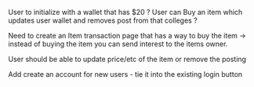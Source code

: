User to initialize with a wallet that has $20 ?
User can Buy an item which updates user wallet and removes post from that colleges ?

Need to create an Item transaction page that has a way to buy the item -> instead of buying the item you can send interest to the items owner.

User should be able to update price/etc of the item or remove the posting

Add create an account for new users - tie it into the existing login button
